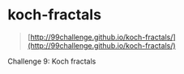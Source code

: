 # koch-fractals

> [http://99challenge.github.io/koch-fractals/](http://99challenge.github.io/koch-fractals/)

Challenge 9: Koch fractals

